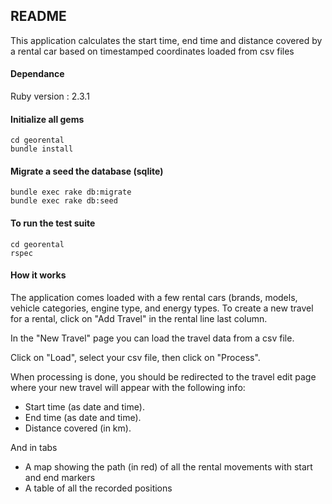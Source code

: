 ## README

This application calculates the start time, end time and distance covered by a rental car 
based on timestamped coordinates loaded from csv files

#### Dependance

Ruby version : 2.3.1

#### Initialize all gems

```
cd georental
bundle install
```

#### Migrate a seed the database (sqlite)

```
bundle exec rake db:migrate
bundle exec rake db:seed
```

#### To run the test suite

```
cd georental
rspec
```

#### How it works

The application comes loaded with a few rental cars (brands, models, vehicle categories, engine type, and energy types.
To create a new travel for a rental, click on "Add Travel" in the rental line last column.
 
In the "New Travel" page you can load the travel data from a csv file.

Click on "Load", select your csv file, then click on "Process".

When processing is done, you should be redirected to the travel edit page 
where your new travel will appear with the following info:

* Start time (as date and time).
* End time (as date and time).
* Distance covered (in km).

And in tabs

* A map showing the path (in red) of all the rental movements with start and end markers
* A table of all the recorded positions

